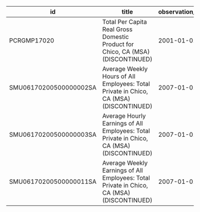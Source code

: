 | id                     | title                                                                                     | observation_start   | observation_end   |
|------------------------|-------------------------------------------------------------------------------------------|---------------------|-------------------|
| PCRGMP17020            | Total Per Capita Real Gross Domestic Product for Chico, CA (MSA) (DISCONTINUED)           | 2001-01-01          | 2017-01-01        |
| SMU06170200500000002SA | Average Weekly Hours of All Employees: Total Private in Chico, CA (MSA) (DISCONTINUED)    | 2007-01-01          | 2022-03-01        |
| SMU06170200500000003SA | Average Hourly Earnings of All Employees: Total Private in Chico, CA (MSA) (DISCONTINUED) | 2007-01-01          | 2022-03-01        |
| SMU06170200500000011SA | Average Weekly Earnings of All Employees: Total Private in Chico, CA (MSA) (DISCONTINUED) | 2007-01-01          | 2022-03-01        |